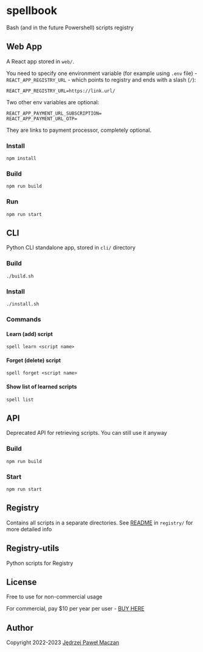 # spellbook

Bash (and in the future Powershell) scripts registry

## Web App

A React app stored in `web/`.

You need to specify one environment variable (for example using `.env` file) - `REACT_APP_REGISTRY_URL` - which points to registry and ends with a slash (`/`):

```
REACT_APP_REGISTRY_URL=https://link.url/
```

Two other env variables are optional:

```
REACT_APP_PAYMENT_URL_SUBSCRIPTION=
REACT_APP_PAYMENT_URL_OTP=
```

They are links to payment processor, completely optional.

### Install

`npm install`

### Build

`npm run build`

### Run

`npm run start`

## CLI

Python CLI standalone app, stored in `cli/` directory

### Build

`./build.sh`

### Install

`./install.sh`

### Commands

#### Learn (add) script

`spell learn <script name>`

#### Forget (delete) script

`spell forget <script name>`

#### Show list of learned scripts

`spell list`

## API

Deprecated API for retrieving scripts. You can still use it anyway

### Build

`npm run build`

### Start

`npm run start`

## Registry

Contains all scripts in a separate directories. See [README](registry/README.md) in `registry/` for more detailed info

## Registry-utils

Python scripts for Registry

## License

Free to use for non-commercial usage

For commercial, pay $10 per year per user - [BUY HERE](https://spellbook.maczan.pl/pricing)

## Author

Copyright 2022-2023 [Jędrzej Paweł Maczan](https://maczan.pl)
